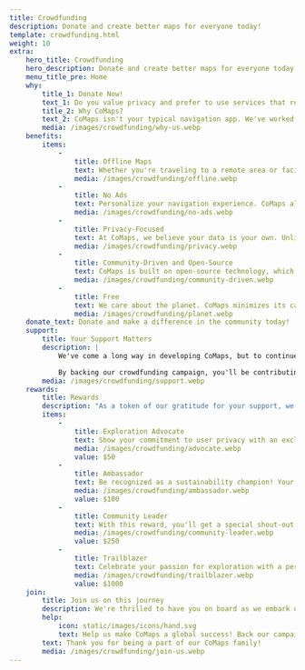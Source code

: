 ```yaml
---
title: Crowdfunding
description: Donate and create better maps for everyone today!
template: crowdfunding.html
weight: 10
extra:
    hero_title: Crowdfunding
    hero_description: Donate and create better maps for everyone today!
    menu_title_pre: Home
    why:
        title_1: Donate Now!
        text_1: Do you value privacy and prefer to use services that respect your data? We've got the perfect solution for you! Introducing CoMaps, the innovative map navigation app designed to make your journeys effortless, privacy-focused, and environmentally friendly.
        title_2: Why CoMaps?
        text_2: CoMaps isn't your typical navigation app. We've worked tirelessly to create a unique platform that is offline, focuses on user privacy, and simple experience. Here's why CoMaps is the preferred choice for mindful travelers.
        media: /images/crowdfunding/why-us.webp
    benefits:
        items:
            -
                title: Offline Maps
                text: Whether you're traveling to a remote area or facing connectivity issues, CoMaps has your back. Download maps of your favorite destinations, and enjoy seamless navigation offline without worrying about internet access.
                media: /images/crowdfunding/offline.webp
            -
                title: No Ads
                text: Personalize your navigation experience. CoMaps allows you to choose between various map styles, so you can tailor the app's appearance to your preference. Additionally, our reliable routing algorithm ensures you reach your destination efficiently.
                media: /images/crowdfunding/no-ads.webp
            -
                title: Privacy-Focused
                text: At CoMaps, we believe your data is your own. Unlike other map apps that collect and monetize your location data, we are committed to keeping your information private. You can navigate with peace of mind, knowing your movements remain confidential. Tired of data trackers? We share your sentiments. CoMaps does not track your location or behavior.
                media: /images/crowdfunding/privacy.webp
            -
                title: Community-Driven and Open-Source
                text: CoMaps is built on open-source technology, which means a global community of contributors ensures continuous updates and improvements. You can actively participate in shaping the app's future or simply benefit from the collective knowledge of passionate developers.
                media: /images/crowdfunding/community-driven.webp
            -
                title: Free
                text: We care about the planet. CoMaps minimizes its carbon footprint by using crowd-sourced data and avoiding the energy-intensive server infrastructure employed by other
                media: /images/crowdfunding/planet.webp
    donate_text: Donate and make a difference in the community today!
    support:
        title: Your Support Matters
        description: |
            We've come a long way in developing CoMaps, but to continue providing a privacy-first and sustainable navigation experience, we need your support.

            By backing our crowdfunding campaign, you'll be contributing to the growth of an app that prioritizes user values and the planet.
        media: /images/crowdfunding/support.webp
    rewards:
        title: Rewards
        description: "As a token of our gratitude for your support, we've prepared some exciting rewards for our backers:"
        items:
            -
                title: Exploration Advocate
                text: Show your commitment to user privacy with an exclusive CoMaps privacy advocate badge. Proudly display this badge on your profile, showcasing your dedication to protecting personal data and supporting privacy-focused navigation.
                media: /images/crowdfunding/advocate.webp
                value: $50
            -
                title: Ambassador
                text: Be recognized as a sustainability champion! Your name will be prominently featured in the credits section of the CoMaps app, acknowledging your role in promoting eco-friendly navigation and supporting a greener future.
                media: /images/crowdfunding/ambassador.webp
                value: $100
            -
                title: Community Leader
                text: With this reward, you'll get a special shout-out on CoMaps' official social media platforms. Share your excitement for the app and spread the word about mindful navigation to a wider audience.
                media: /images/crowdfunding/community-leader.webp
                value: $250
            -
                title: Trailblazer
                text: Celebrate your passion for exploration with a personalized infographic. We'll create a stunning visual representation of your travel stats and adventures, beautifully designed and tailored exclusively for you.
                media: /images/crowdfunding/trailblazer.webp
                value: $1000
    join:
        title: Join us on this journey
        description: We're thrilled to have you on board as we embark on this exciting adventure to revolutionize navigation while respecting user privacy and the environment. Your support will make CoMaps a reality for mindful travelers worldwide.
        help:
            icon: static/images/icons/hand.svg
            text: Help us make CoMaps a global success! Back our campaign, spread the word, and let's navigate the world together, sustainably and responsibly.
        text: Thank you for being a part of our CoMaps family!
        media: /images/crowdfunding/join-us.webp
---
```

